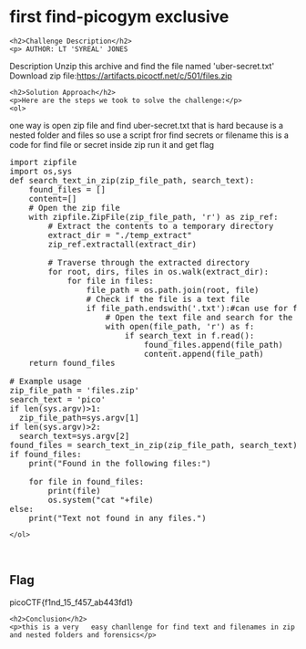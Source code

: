 
<!DOCTYPE html>
<html>

<body>
    <h1>first find-picogym exclusive</h1>

    <h2>Challenge Description</h2>
    <p> AUTHOR: LT 'SYREAL' JONES

Description
Unzip this archive and find the file named 'uber-secret.txt'
Download zip file:https://artifacts.picoctf.net/c/501/files.zip
 
</p>

    <h2>Solution Approach</h2>
    <p>Here are the steps we took to solve the challenge:</p>
    <ol>
 one way is open zip file and find uber-secret.txt that is hard because 
 is a nested folder and files so use a script fror find secrets or filename this is a code for find file or secret inside zip run it and  get flag
<pre>
import zipfile
import os,sys
def search_text_in_zip(zip_file_path, search_text):
    found_files = []
    content=[]
    # Open the zip file
    with zipfile.ZipFile(zip_file_path, 'r') as zip_ref:
        # Extract the contents to a temporary directory
        extract_dir = "./temp_extract"
        zip_ref.extractall(extract_dir)

        # Traverse through the extracted directory
        for root, dirs, files in os.walk(extract_dir):
            for file in files:
                file_path = os.path.join(root, file)
                # Check if the file is a text file
                if file_path.endswith('.txt'):#can use for find specicifc file
                    # Open the text file and search for the text
                    with open(file_path, 'r') as f:
                        if search_text in f.read():
                            found_files.append(file_path)
                            content.append(file_path)
    return found_files

# Example usage
zip_file_path = 'files.zip'
search_text = 'pico'
if len(sys.argv)>1:
  zip_file_path=sys.argv[1]
if len(sys.argv)>2:
  search_text=sys.argv[2]
found_files = search_text_in_zip(zip_file_path, search_text)
if found_files:
    print("Found in the following files:")
 
    for file in found_files:
        print(file)
        os.system("cat "+file)
else:
    print("Text not found in any files.")
</pre>
    </ol>
<br>
    <h2>Flag</h2>
    <p class="flag">picoCTF{f1nd_15_f457_ab443fd1}
</p>

    <h2>Conclusion</h2>
    <p>this is a very   easy chanllenge for find text and filenames in zip and nested folders and forensics</p>
</body>
</html>
